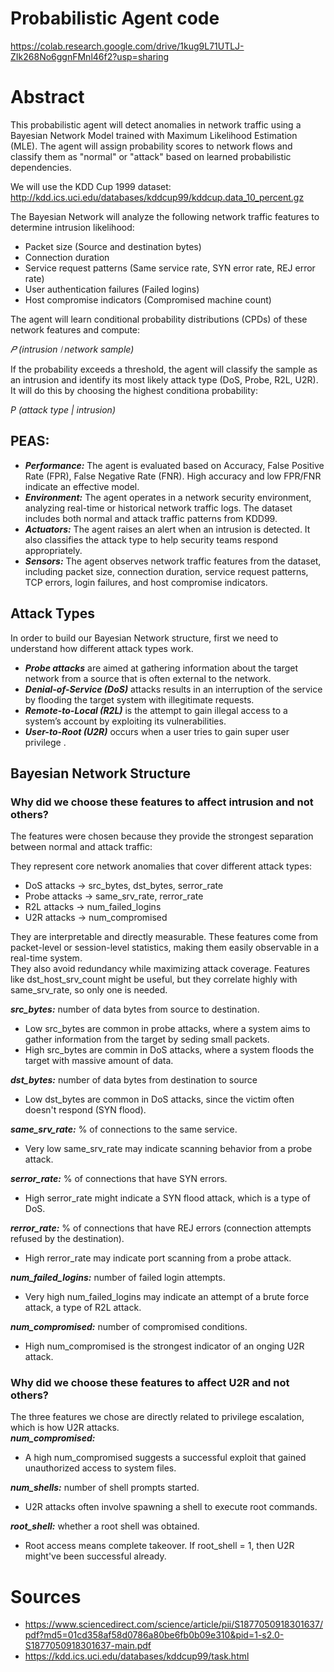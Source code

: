 # Probabilistic Agent code
https://colab.research.google.com/drive/1kug9L71UTLJ-ZIk268No6ggnFMnl46f2?usp=sharing

# Abstract
This probabilistic agent will detect anomalies in network traffic using a Bayesian Network Model trained with Maximum Likelihood Estimation (MLE). The agent will assign probability scores to network flows and classify them as "normal" or "attack" based on learned probabilistic dependencies.

We will use the KDD Cup 1999 dataset: http://kdd.ics.uci.edu/databases/kddcup99/kddcup.data_10_percent.gz

The Bayesian Network will analyze the following network traffic features to determine intrusion likelihood:

 - Packet size (Source and destination bytes)
 - Connection duration
 - Service request patterns (Same service rate, SYN error rate, REJ error rate)
 - User authentication failures (Failed logins)
 - Host compromise indicators (Compromised machine count) <br/>
 
The agent will learn conditional probability distributions (CPDs) of these network features and compute: <br/>

*𝑃 (intrusion ∣ network sample)* <br/>

If the probability exceeds a threshold, the agent will classify the sample as an intrusion and identify its most likely attack type (DoS, Probe, R2L, U2R). It will do this by choosing the highest conditiona probability: <br/>

*P (attack type | intrusion)* <br/>

## PEAS: <br/>
 - __*Performance:*__ The agent is evaluated based on Accuracy, False Positive Rate (FPR), False Negative Rate (FNR). High accuracy and low FPR/FNR indicate an effective model. <br/>
 - __*Environment:*__ The agent operates in a network security environment, analyzing real-time or historical network traffic logs. The dataset includes both normal and attack traffic patterns from KDD99. <br/>
 - __*Actuators:*__ The agent raises an alert when an intrusion is detected. It also classifies the attack type to help security teams respond appropriately. <br/>
 - __*Sensors:*__ The agent observes network traffic features from the dataset, including packet size, connection duration, service request patterns, TCP errors, login failures, and host compromise indicators.<br/>

 ## Attack Types
 In order to build our Bayesian Network structure, first we need to understand how different attack types work. <br/>
 - __*Probe attacks*__ are aimed at gathering information about the target network from a source that is often external to the network.
 - __*Denial-of-Service (DoS)*__ attacks results in an interruption of the service by flooding the target system with illegitimate requests.
 - __*Remote-to-Local (R2L)*__ is the attempt to gain illegal access to a system’s account by exploiting its vulnerabilities.
 - __*User-to-Root (U2R)*__ occurs when a user tries to gain super user privilege .

## Bayesian Network Structure<br/>
### Why did we choose these features to affect intrusion and not others?
The features were chosen because they provide the strongest separation between normal and attack traffic:

They represent core network anomalies that cover different attack types:

 - DoS attacks → src_bytes, dst_bytes, serror_rate
 - Probe attacks → same_srv_rate, rerror_rate
 - R2L attacks → num_failed_logins
 - U2R attacks → num_compromised

They are interpretable and directly measurable. These features come from packet-level or session-level statistics, making them easily observable in a real-time system.<br/>
They also avoid redundancy while maximizing attack coverage. Features like dst_host_srv_count might be useful, but they correlate highly with same_srv_rate, so only one is needed.<br/>

__*src_bytes:*__ number of data bytes from source to destination.
 - Low src_bytes are common in probe attacks, where a system aims to gather information from the target by seding small packets.
 - High src_bytes are commin in DoS attacks, where a system floods the target with massive amount of data.<br/>
 
__*dst_bytes:*__ number of data bytes from destination to source<br/>
 - Low dst_bytes are common in DoS attacks, since the victim often doesn't respond (SYN flood).<br/>
 
__*same_srv_rate:*__ % of connections to the same service. <br/>
 - Very low same_srv_rate may indicate scanning behavior from a probe attack.<br/>
 
__*serror_rate:*__ % of connections that have SYN errors. <br/>
 - High serror_rate might indicate a SYN flood attack, which is a type of DoS.<br/>
 
__*rerror_rate:*__ % of connections that have REJ errors (connection attempts refused by the destination). <br/>
 - High rerror_rate may indicate port scanning from a probe attack.<br/>
 
__*num_failed_logins:*__ number of failed login attempts. <br/>
 - Very high num_failed_logins may indicate an attempt of a brute force attack, a type of R2L attack.<br/>
 
__*num_compromised:*__ number of compromised conditions. <br/>
 - High num_compromised is the strongest indicator of an onging U2R attack. <br/>

### Why did we choose these features to affect U2R and not others?
The three features we chose are directly related to privilege escalation, which is how U2R attacks.<br/>
__*num_compromised:*__
 - A high num_compromised suggests a successful exploit that gained unauthorized access to system files.<br/>
 
__*num_shells:*__ number of shell prompts started.
 - U2R attacks often involve spawning a shell to execute root commands.<br/>
 
__*root_shell:*__ whether a root shell was obtained.
 - Root access means complete takeover. If root_shell = 1, then U2R might've been successful already.<br/>
 
 
# Sources
 - https://www.sciencedirect.com/science/article/pii/S1877050918301637/pdf?md5=01cd358af58d0786a80be6fb0b09e310&pid=1-s2.0-S1877050918301637-main.pdf
 - https://kdd.ics.uci.edu/databases/kddcup99/task.html


